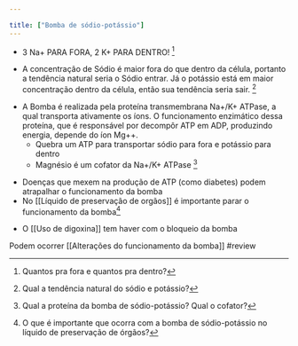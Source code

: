 ```yaml
---

title: ["Bomba de sódio-potássio"]
---
```

+ 3 Na+ PARA FORA, 2 K+ PARA DENTRO! [^186376]

[^186376]: Quantos pra fora e quantos pra dentro?

+ A concentração de Sódio é maior fora do que dentro da célula, portanto a tendência natural seria o Sódio entrar. Já o potássio está em maior concentração dentro da célula, então sua tendência seria sair. [^834693]

[^834693]: Qual a tendência natural do sódio e potássio?

+ A Bomba é realizada pela proteína transmembrana Na+/K+ ATPase, a qual transporta ativamente os íons. O funcionamento enzimático dessa proteína, que é responsável por decompôr ATP em ADP, produzindo energia, depende do íon Mg++. 
	+ Quebra um ATP para transportar sódio para fora e potássio para dentro
	+ Magnésio é um cofator da Na+/K+ ATPase [^875544]

[^875544]: Qual a proteína da bomba de sódio-potássio? Qual o cofator?

+ Doenças que mexem na produção de ATP (como diabetes) podem atrapalhar o funcionamento da bomba
+ No [[Líquido de preservação de orgãos]] é importante parar o funcionamento da bomba[^469113]

[^469113]: O que é importante que ocorra com a bomba de sódio-potássio no líquido de preservação de órgãos?

+ O [[Uso de digoxina]] tem haver com o bloqueio da bomba

Podem ocorrer [[Alterações do funcionamento da bomba]]
#review 
